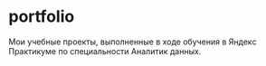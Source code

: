 # portfolio
 Мои учебные проекты, выполненные в ходе обучения в Яндекс Практикуме по специальности Аналитик данных. 
